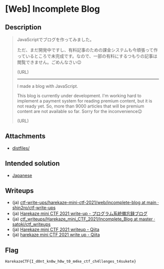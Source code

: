# [Web] Incomplete Blog
## Description
> JavaScriptでブログを作ってみました。
> 
> ただ、まだ開発中ですし、有料記事のための課金システムも今頑張って作っているところで未完成です。なので、一部の有料にするつもりの記事は閲覧できません。ごめんなさい😉
> 
> (URL)
> 
> ---
> 
> I made a blog with JavaScript. 
> 
> This blog is currently under development. I'm working hard to implement a payment system for reading premium content, but it is not ready yet. So, more than 9000 articles that will be premium content are not available so far. Sorry for the inconvenience😉
> 
> (URL)

## Attachments
- [distfiles/](distfiles/)

## Intended solution
- [Japanese](https://st98.github.io/diary/posts/2021-12-25-harekaze-mini-ctf-2021.html#web-201-incomplete-blog-21-solves)

## Writeups
- (ja) [ctf-write-ups/harekaze-mini-ctf-2021/web/incomplete-blog at main · shin2ro/ctf-write-ups](https://github.com/shin2ro/ctf-write-ups/tree/main/harekaze-mini-ctf-2021/web/incomplete-blog)
- (ja) [Harekaze mini CTF 2021 write-up - プログラム系統備忘録ブログ](https://tan.hatenadiary.jp/entry/2021/12/24/233149#Web-Incomplete-Blog-201-points-21-Solves)
- (ja) [ctf_writeups/Harekaze_mini_CTF_2021/Incomplete_Blog at master · satoki/ctf_writeups](https://github.com/satoki/ctf_writeups/tree/master/Harekaze_mini_CTF_2021/Incomplete_Blog)
- (ja) [Harekaze mini CTF 2021 writeup - Qiita](https://qiita.com/kusano_k/items/e283edda5733f4e99ee0#incomplete-blog)
- (ja) [harekaze mini CTF 2021 write up - Qiita](https://qiita.com/daihi_t/items/32f49d5e0cf564d13b7e?utm_campaign=post_article&utm_medium=twitter&utm_source=twitter_share#incomplete-blog)

## Flag
```
HarekazeCTF{I_d0nt_kn0w_h0w_t0_m4ke_ctf_ch4llenges_t4sukete}
```